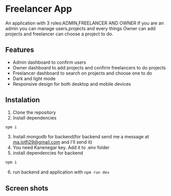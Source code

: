 # Freelancer App
An application with 3 roles:ADMIN,FREELANCER AND OWNER
If you are an admin you can manage users,projects and every things
Owner can add projects and freelancer can choose a project to do.
## Features
- Admin dashboard to confirm users
- Owner dashboard to add projects and confirm freelancers to do projects
- Freelancer dashboard to search on projects and choose one to do
- Dark and light mode
- Responsive design for both desktop and mobile devices
## Instalation
1. Clone the repository
2. Install dependencies
 ```bash
npm i
```
3. Install mongodb for backend(for backend send me a message at ma.lotfi29@gmail.com and I'll send it)
4. You need Kanenegar key. Add it to .env folder
5. install dependencies for backend
```bash
npm i
```
6. run backend and application with ```npm run dev```
## Screen shots
